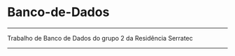 # Banco-de-Dados
____________________________________________________________
Trabalho de Banco de Dados do grupo 2 da Residência Serratec 
____________________________________________________________
